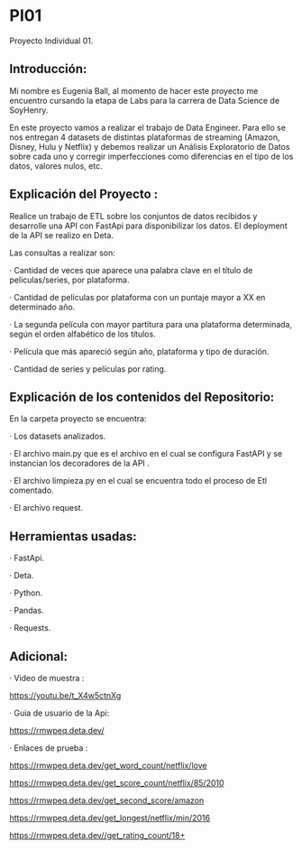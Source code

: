 # PI01
Proyecto Individual 01.

## Introducción:

Mi nombre es Eugenia Ball, al momento de hacer este proyecto me encuentro cursando la etapa de Labs para la carrera de Data Science de SoyHenry.

En este proyecto vamos a realizar el trabajo de Data Engineer. Para ello se nos entregan 4 datasets de distintas plataformas de streaming (Amazon, Disney, Hulu y Netflix) y debemos realizar un Análisis Exploratorio de Datos sobre cada uno y corregir imperfecciones como diferencias en el tipo de los datos, valores nulos,  etc.

## Explicación del Proyecto :

Realice un trabajo de ETL sobre los conjuntos de datos recibidos y desarrolle una API con FastApi para disponibilizar los datos. El deployment de la API se realizo en Deta.

Las consultas a realizar son:

· Cantidad de veces que aparece una palabra clave en el título de peliculas/series, por plataforma.

· Cantidad de películas por plataforma con un puntaje mayor a XX en determinado año.

· La segunda película con mayor partitura para una plataforma determinada, según el orden alfabético de los títulos.

· Película que más apareció según año, plataforma y tipo de duración.

· Cantidad de series y películas por rating.

## Explicación de los contenidos del Repositorio:

En la carpeta proyecto se encuentra:

· Los datasets analizados.

· El archivo main.py que es el archivo en el cual se configura FastAPI y se instancian los decoradores de la API .

· El archivo limpieza.py en el cual se encuentra todo el proceso de Etl comentado.

· El archivo request.

## Herramientas usadas:

· FastApi.

· Deta.

· Python.

· Pandas.

· Requests.

## Adicional:

· Video de muestra :

https://youtu.be/t_X4w5ctnXg

· Guia de usuario de la Api:

https://rmwpeq.deta.dev/

· Enlaces de prueba :

https://rmwpeq.deta.dev/get_word_count/netflix/love

https://rmwpeq.deta.dev/get_score_count/netflix/85/2010

https://rmwpeq.deta.dev/get_second_score/amazon

https://rmwpeq.deta.dev/get_longest/netflix/min/2016

https://rmwpeq.deta.dev//get_rating_count/18+
